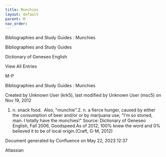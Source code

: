 ```yaml
---
title: Munchies
layout: default
parent: M
nav_order:
---
```


Bibliographies and Study Guides : Munchies

Bibliographies and Study Guides

Dictionary of Geneseo English

View All Entries

M-P

Bibliographies and Study Guides : Munchies

Created by  Unknown User (krk5), last modified by  Unknown User (msc5) on Nov 19, 2012

1. n. snack food.  Also, &quot;munchie&quot;.2. n. a fierce hunger, caused by either the consumption of beer and/or or by marijuana use; &quot;I'm so stoned, man. I totally have the munchies!&quot; Source: Dictionary of Geneseo English, Fall 2006, Goodspeed.As of 2012, 100% knew the word and 0% believed it to be of local origin.(Craft, G-M, 2012)

Document generated by Confluence on May 22, 2023 12:37

Atlassian
